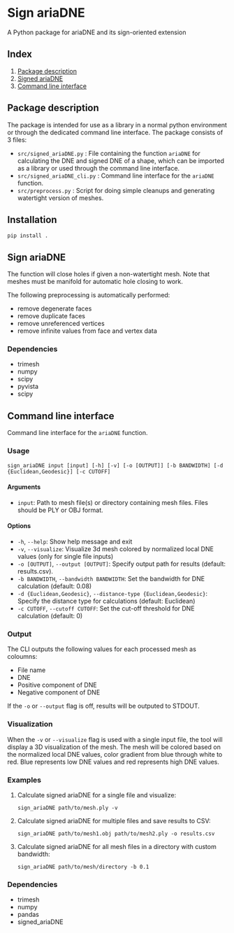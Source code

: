 # Sign ariaDNE
A Python package for ariaDNE and its sign-oriented extension

## Index
1. [Package description](#Package-description)
2. [Signed ariaDNE](#Signed-ariaDNE)
3. [Command line interface](#Command-line-interface)
## Package description
The package is intended for use as a library in a normal python environment or through the dedicated command line interface.
The package consists of 3 files:
- `src/signed_ariaDNE.py` : File containing the function `ariaDNE` for calculating the DNE and signed DNE of a shape, which can be imported as a library or used through the command line interface. 
- `src/signed_ariaDNE_cli.py` : Command line interface for the `ariaDNE` function.
- `src/preprocess.py` : Script for doing simple cleanups and generating watertight version of meshes.
## Installation
```
pip install .
```
## Sign ariaDNE
The function will close holes if given a non-watertight mesh. Note that meshes must be manifold for automatic hole closing to work.

The following preprocessing is automatically performed:
- remove degenerate faces
- remove duplicate faces
- remove unreferenced vertices
- remove infinite values from face and vertex data

### Dependencies

- trimesh
- numpy
- scipy
- pyvista
- scipy

## Command line interface
Command line interface for the `ariaDNE` function.

### Usage
```
sign_ariaDNE input [input] [-h] [-v] [-o [OUTPUT]] [-b BANDWIDTH] [-d {Euclidean,Geodesic}] [-c CUTOFF]
```

#### Arguments

- `input`: Path to mesh file(s) or directory containing mesh files. Files should be PLY or OBJ format. 

#### Options

- `-h`, `--help`: Show help message and exit
- `-v`, `--visualize`: Visualize 3d mesh colored by normalized local DNE values (only for single file inputs)
- `-o [OUTPUT]`, `--output [OUTPUT]`: Specify output path for results (default: results.csv).
- `-b BANDWIDTH`, `--bandwidth BANDWIDTH`: Set the bandwidth for DNE calculation (default: 0.08)
- `-d {Euclidean,Geodesic}`, `--distance-type {Euclidean,Geodesic}`: Specify the distance type for calculations (default: Euclidean)
- `-c CUTOFF`, `--cutoff CUTOFF`: Set the cut-off threshold for DNE calculation (default: 0)

### Output

The CLI outputs the following values for each processed mesh as coloumns:

- File name
- DNE
- Positive component of DNE
- Negative component of DNE

If the `-o` or `--output` flag is off, results will be outputed to STDOUT.

### Visualization

When the `-v` or `--visualize` flag is used with a single input file, the tool will display a 3D visualization of the mesh. The mesh will be colored based on the normalized local DNE values, color gradient from blue through white to red. Blue represents low DNE values and red represents high DNE values.

### Examples

1. Calculate signed ariaDNE for a single file and visualize:
   ```
   sign_ariaDNE path/to/mesh.ply -v
   ```

2. Calculate signed ariaDNE for multiple files and save results to CSV:
   ```
   sign_ariaDNE path/to/mesh1.obj path/to/mesh2.ply -o results.csv
   ```

3. Calculate signed ariaDNE for all mesh files in a directory with custom bandwidth:
   ```
   sign_ariaDNE path/to/mesh/directory -b 0.1
   ```



### Dependencies

- trimesh
- numpy
- pandas
- signed_ariaDNE

